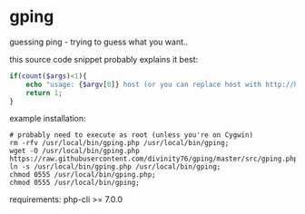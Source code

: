 # gping
guessing ping - trying to guess what you want..

this source code snippet probably explains it best: 

```php
if(count($args)<1){
    echo "usage: {$argv[0]} host (or you can replace host with http://host for port 80, or https://host for port 443, or ssh host for port 22, etc)\n";
    return 1;
}
```

example installation: 
```
# probably need to execute as root (unless you're on Cygwin)
rm -rfv /usr/local/bin/gping.php /usr/local/bin/gping;
wget -O /usr/local/bin/gping.php https://raw.githubusercontent.com/divinity76/gping/master/src/gping.php;
ln -s /usr/local/bin/gping.php /usr/local/bin/gping;
chmod 0555 /usr/local/bin/gping.php;
chmod 0555 /usr/local/bin/gping;
```

requirements: php-cli >= 7.0.0

